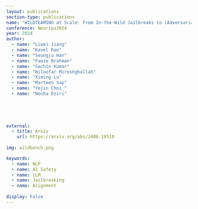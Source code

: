 ```yaml
---
layout: publications
section-type: publications
name: "WILDTEAMING at Scale: From In-the-Wild Jailbreaks to (Adversarially) Safer Language Models"
conference: Neurips2024
year: 2024
author:
  - name: "Liwei Jiang"
  - name: "Kavel Rao"
  - name: "Seungju Han"
  - name: "Faeze Brahman"
  - name: "Sachin Kumar"
  - name: "Niloofar Mireshghallah"
  - name: "Ximing Lu"
  - name: "Marteen Sap"
  - name: "Yejin Choi_"
  - name: "Nouha Dziri"
  


  
  
external:
  - title: Arxiv
    url: https://arxiv.org/abs/2406.18510
  
img: wildbench.png

keywords:
  - name: NLP
  - name: AI Safety
  - name: LLM
  - name: Jailbreaking
  - name: Alignment
  
display: False
---
```

